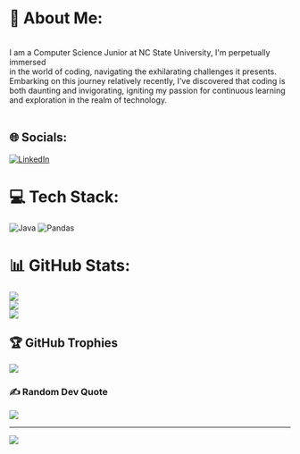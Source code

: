 # 💫 About Me:
<br>I am a Computer Science Junior at NC State University, I'm perpetually immersed<br> in the world of coding, navigating the exhilarating challenges it presents. Embarking on this journey relatively recently, I've discovered that coding is both daunting and invigorating, igniting my passion for continuous learning and exploration in the realm of technology.<br><br>


## 🌐 Socials:
[![LinkedIn](https://img.shields.io/badge/LinkedIn-%230077B5.svg?logo=linkedin&logoColor=white)](https://linkedin.com/in/ahmedtariqawana) 

# 💻 Tech Stack:
![Java](https://img.shields.io/badge/java-%23ED8B00.svg?style=for-the-badge&logo=openjdk&logoColor=white) ![Pandas](https://img.shields.io/badge/pandas-%23150458.svg?style=for-the-badge&logo=pandas&logoColor=white)
# 📊 GitHub Stats:
![](https://github-readme-stats.vercel.app/api?username=ATA650&theme=dark&hide_border=false&include_all_commits=false&count_private=false)<br/>
![](https://github-readme-streak-stats.herokuapp.com/?user=ATA650&theme=dark&hide_border=false)<br/>
![](https://github-readme-stats.vercel.app/api/top-langs/?username=ATA650&theme=dark&hide_border=false&include_all_commits=false&count_private=false&layout=compact)

## 🏆 GitHub Trophies
![](https://github-profile-trophy.vercel.app/?username=ATA650&theme=radical&no-frame=false&no-bg=false&margin-w=4)

### ✍️ Random Dev Quote
![](https://quotes-github-readme.vercel.app/api?type=horizontal&theme=radical)

---
[![](https://visitcount.itsvg.in/api?id=ATA650&icon=0&color=0)](https://visitcount.itsvg.in)

<!-- Proudly created with GPRM ( https://gprm.itsvg.in ) -->
